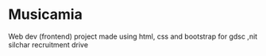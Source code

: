 # Musicamia
Web dev (frontend) project made using html, css and bootstrap for gdsc ,nit silchar recruitment drive
